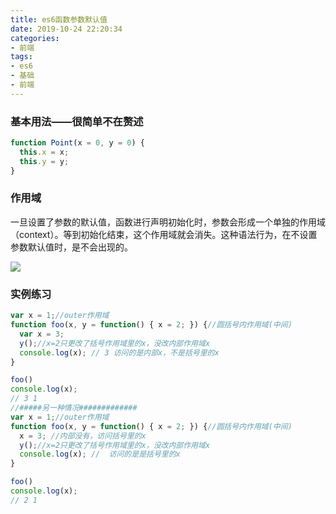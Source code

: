 ```yaml
---
title: es6函数参数默认值
date: 2019-10-24 22:20:34
categories:
- 前端
tags:
- es6
- 基础
- 前端
---
```

### 基本用法——很简单不在赘述
```javascript
function Point(x = 0, y = 0) {
  this.x = x;
  this.y = y;
}
```
### 作用域
一旦设置了参数的默认值，函数进行声明初始化时，参数会形成一个单独的作用域（context）。等到初始化结束，这个作用域就会消失。这种语法行为，在不设置参数默认值时，是不会出现的。
 <!-- more -->
 ![](/assets/blogImg/fun_defaultParamVal.png)
### 实例练习
```javascript
var x = 1;//outer作用域
function foo(x, y = function() { x = 2; }) {//圆括号内作用域(中间)
  var x = 3;
  y();//x=2只更改了括号作用域里的x，没改内部作用域x
  console.log(x); // 3 访问的是内部x，不是括号里的x
}

foo() 
console.log(x); 
// 3 1
//#####另一种情况#############
var x = 1;//outer作用域
function foo(x, y = function() { x = 2; }) {//圆括号内作用域(中间)
  x = 3; //内部没有，访问括号里的x
  y();//x=2只更改了括号作用域里的x，没改内部作用域x
  console.log(x); //  访问的是是括号里的x
}

foo() 
console.log(x); 
// 2 1
```